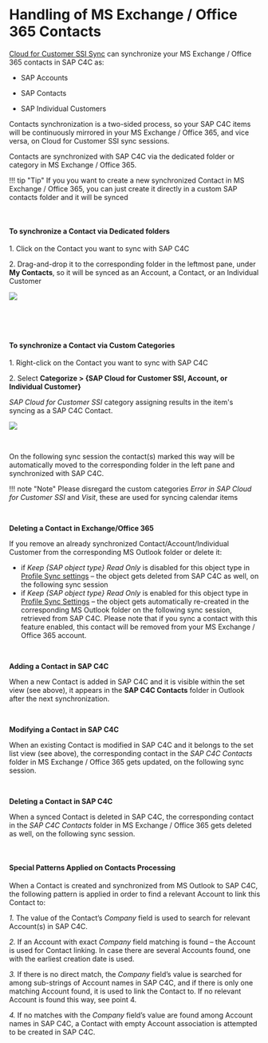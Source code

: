 # Handling of MS Exchange / Office 365 Contacts

[Cloud for Customer SSI Sync](../C4C-SSI-Sync-Overview/) can synchronize your MS Exchange / Office 365 contacts in SAP C4C as:

- SAP Accounts  

- SAP Contacts  

- SAP Individual Customers  

Contacts synchronization is a two-sided process, so your SAP C4C items will be continuously mirrored in your MS Exchange / Office 365, and vice versa, on Cloud for Customer SSI sync sessions.

Contacts are synchronized with SAP C4C via the dedicated folder or category in MS Exchange / Office 365.

!!! tip "Tip"
    If you you want to create a new synchronized Contact in MS Exchange / Office 365, you can just create it directly in a custom SAP contacts folder and it will be synced

&nbsp;

#### To synchronize a Contact via Dedicated folders

1\. Click on the Contact you want to sync with SAP C4C

2\. Drag-and-drop it to the corresponding folder in the leftmost pane, under **My Contacts**, so it will be synced as an Account, a Contact, or an Individual Customer

![](../assets/images/Sync-Contacts/folders.png)

&nbsp;

&nbsp;

#### To synchronize a Contact via Custom Categories

1\. Right-click on the Contact you want to sync with SAP C4C

2\. Select **Categorize > {SAP Cloud for Customer SSI, Account, or Individual Customer}**

*SAP Cloud for Customer SSI* category assigning results in the item's syncing as a SAP C4C Contact.

![](../assets/images/Sync-Contacts/category.png)

&nbsp;

On the following sync session the contact(s) marked this way will be automatically moved to the corresponding folder in the left pane and synchronized with SAP C4C.

!!! note "Note"
    Please disregard the custom categories *Error in SAP Cloud for Customer SSI* and *Visit*, these are used for syncing calendar items

&nbsp;

**Deleting a Contact in Exchange/Office 365**

If you remove an already synchronized Contact/Account/Individual Customer from the corresponding MS Outlook folder or delete it:

- if *Keep {SAP object type} Read Only* is disabled for this object type in [Profile Sync settings](../Customization-Settings-Sync/#iv_adjust_synchronization_patterns_applied_for_saved_objects_and_activities) – the object gets deleted from SAP C4C as well, on the following sync session
- if *Keep {SAP object type} Read Only* is enabled for this object type in [Profile Sync Settings](../Customization-Settings-Sync/#iv_adjust_synchronization_patterns_applied_for_saved_objects_and_activities) – the object gets automatically re-created in the corresponding MS Outlook folder on the following sync session, retrieved from SAP C4C. Please note that if you sync a contact with this feature enabled, this contact will be removed from your MS Exchange / Office 365 account.

 &nbsp;

**Adding a Contact in SAP C4C**

When a new Contact is added in SAP C4C and it is visible within the set view (see above), it appears in the **SAP C4C Contacts** folder in Outlook after the next synchronization.  

&nbsp;

**Modifying a Contact in SAP C4C**

When an existing Contact is modified in SAP C4C and it belongs to the set list view (see above), the corresponding contact in the *SAP C4C Contacts* folder in MS Exchange / Office 365 gets updated, on the following sync session.

&nbsp;

**Deleting a Contact in SAP C4C**

When a synced Contact is deleted in SAP C4C, the corresponding contact in the *SAP C4C Contacts* folder in MS Exchange / Office 365 gets deleted as well, on the following sync session.

&nbsp;

#### Special Patterns Applied on Contacts Processing

When a Contact is created and synchronized from MS Outlook to  SAP C4C, the following pattern is applied in order to find a relevant  Account to link this Contact to:

*1\.* The value of the Contact’s *Company* field is used to search for relevant Account(s) in SAP C4C.

*2\.* If an Account with exact *Company* field matching is found – the Account is used for Contact linking. In case there are several Accounts found, one with the earliest creation date is used.

*3\.* If there is no direct match, the *Company* field’s value is searched for among sub-strings of Account names in SAP C4C, and if there is only one matching Account found, it is used to link the Contact to. If no relevant Account is found this way, see point 4.

*4\.* If no matches with the *Company* field’s value are found among Account names in SAP C4C, a Contact with empty Account association is attempted to be created in SAP C4C.